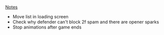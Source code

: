 [Notes](/docs/feedback/playtests/first_locals_feedback_round.md)

- Move list in loading screen
- Check why defender can't block 2f spam and there are opener sparks
- Stop animations after game ends
